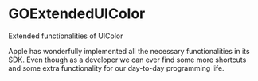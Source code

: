 GOExtendedUIColor
=================

Extended functionalities of UIColor

Apple has wonderfully implemented all the necessary functionalities in its SDK. Even though as a developer we can ever find some more shortcuts and some extra functionality for our day-to-day programming life.


